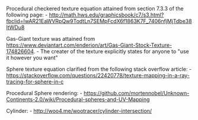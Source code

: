 Procedural checkered texture equation attained from section 7.3.3 of the following page:
    - http://math.hws.edu/graphicsbook/c7/s3.html?fbclid=IwAR21EaWVRpQw9TodtLn7SEMpFcdX6f1863K7F_7406nfjMjTdbe38ItWDu8

Gas-Giant texture was attained from https://www.deviantart.com/enderion/art/Gas-Giant-Stock-Texture-174826604.
    - The creater of the texture explicitly states for anyone to "use it however you want"

Sphere texture equation clarified from the following stack overflow article:
    - https://stackoverflow.com/questions/22420778/texture-mapping-in-a-ray-tracing-for-sphere-in-c
  
Procedural Sphere rendering:
    - https://github.com/mortennobel/Unknown-Continents-2.0/wiki/Procedural-spheres-and-UV-Mapping
    
Cylinder:
    - http://woo4.me/wootracer/cylinder-intersection/